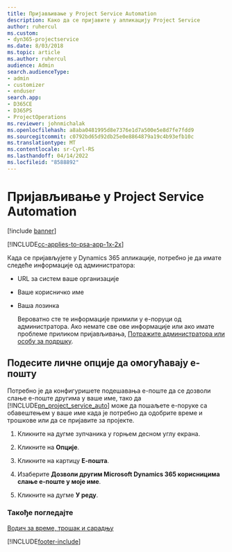 ```yaml
---
title: Пријављивање у Project Service Automation
description: Како да се пријавите у апликацију Project Service
author: ruhercul
ms.custom:
- dyn365-projectservice
ms.date: 8/03/2018
ms.topic: article
ms.author: ruhercul
audience: Admin
search.audienceType:
- admin
- customizer
- enduser
search.app:
- D365CE
- D365PS
- ProjectOperations
ms.reviewer: johnmichalak
ms.openlocfilehash: a8aba0481995d8e7376e1d7a500e5e8d7fe7fdd9
ms.sourcegitcommit: c0792bd65d92db25e0e8864879a19c4b93efb10c
ms.translationtype: MT
ms.contentlocale: sr-Cyrl-RS
ms.lasthandoff: 04/14/2022
ms.locfileid: "8588892"
---
```

# <a name="sign-in-to-project-service-automation"></a>Пријављивање у Project Service Automation

[!include [banner](../includes/psa-now-project-operations.md)]

[!INCLUDE[cc-applies-to-psa-app-1x-2x](../includes/cc-applies-to-psa-app-1x-2x.md)]

Када се пријављујете у Dynamics 365 апликације, потребно је да имате следеће информације од администратора:  
  
- URL за систем ваше организације  
  
- Ваше корисничко име  
  
- Ваша лозинка  
  
  Вероватно сте те информације примили у е-поруци од администратора. Ако немате све ове информације или ако имате проблеме приликом пријављивања, [Потражите администратора или особу за подршку](/dynamics365/customerengagement/on-premises/basics/find-administrator-support).  
  
## <a name="set-your-personal-options-to-allow-email"></a>Подесите личне опције да омогућавају е-пошту  
 Потребно је да конфигуришете подешавања е-поште да се дозволи слање е-поште другима у ваше име, тако да [!INCLUDE[pn_project_service_auto](../includes/pn-project-service-auto.md)] може да пошаљете е-поруке са обавештењем у ваше име када је потребно да одобрите време и трошкове или да се пријавите за пројекте.  
  
1.  Кликните на дугме зупчаника у горњем десном углу екрана.  
  
2.  Кликните на **Опције**.  
  
3.  Кликните на картицу **Е-пошта**.  
  
4.  Изаберите **Дозволи другим Microsoft Dynamics 365 корисницима слање е-поште у моје име**.  
  
5.  Кликните на дугме **У реду**.  
  
### <a name="see-also"></a>Такође погледајте  
 [Водич за време, трошак и сарадњу](../psa/time-expense-collaboration-guide.md)


[!INCLUDE[footer-include](../includes/footer-banner.md)]
